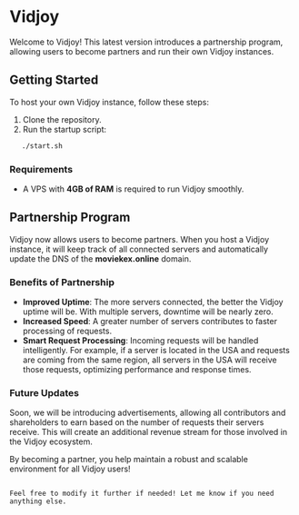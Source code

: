 
# Vidjoy

Welcome to Vidjoy! This latest version introduces a partnership program, allowing users to become partners and run their own Vidjoy instances.

## Getting Started

To host your own Vidjoy instance, follow these steps:

1. Clone the repository.
2. Run the startup script:
```markdown
   ./start.sh
   ```

### Requirements

- A VPS with **4GB of RAM** is required to run Vidjoy smoothly.

## Partnership Program

Vidjoy now allows users to become partners. When you host a Vidjoy instance, it will keep track of all connected servers and automatically update the DNS of the **moviekex.online** domain.

### Benefits of Partnership

- **Improved Uptime**: The more servers connected, the better the Vidjoy uptime will be. With multiple servers, downtime will be nearly zero.
- **Increased Speed**: A greater number of servers contributes to faster processing of requests.
- **Smart Request Processing**: Incoming requests will be handled intelligently. For example, if a server is located in the USA and requests are coming from the same region, all servers in the USA will receive those requests, optimizing performance and response times.

### Future Updates

Soon, we will be introducing advertisements, allowing all contributors and shareholders to earn based on the number of requests their servers receive. This will create an additional revenue stream for those involved in the Vidjoy ecosystem.

By becoming a partner, you help maintain a robust and scalable environment for all Vidjoy users!
```

Feel free to modify it further if needed! Let me know if you need anything else.
